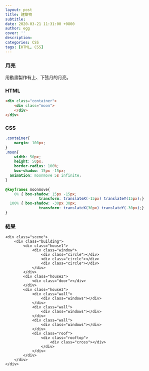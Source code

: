 ```yaml
---
layout: post
title: 建築物
subtitle:
date: 2020-03-21 11:31:00 +0800
author: egg
cover: ''
description:
categories: CSS
tags: [HTML, CSS] 
---
```


### 月亮
用動畫製作有上、下弦月的月亮。




### HTML

```HTML
<div class="container">
	<div class="moon">
	</div>
</div>
```


### CSS
```CSS
.container{
	margin: 100px;
}
.moon{
	width: 50px;
	height: 50px;
	border-radius: 100%;
	box-shadow: 15px -15px;
  animation: moonmove 5s infinite;
}
		
@keyframes moonmove{
    0% { box-shadow: 15px -15px; 
			   transform: translateX(-15px) translateY(15px);}
  100% { box-shadow: -30px 30px; 
			   transform: translateX(30px) translateY(-30px);}
}
```


### 結果

<style type="text/css">
	.scene{
		width: 700px;
		height: 500px;
		border-radius: 15px;
		overflow: hidden;
		position: relative;
		z-index: -5;
		background: linear-gradient(#1D2B49, #1A45A0, #91cdff, #fff);
		background-size: 100% 300%;
		box-shadow: 0px 0px 30px rgba(0, 0, 0, 0.3);
	}
	.building{
		/*margin: 100px;*/
		position: absolute;
		right: 0;
		bottom: 0;
		transform: scale(0.95);
	}
	[class^="house"] {
		position: absolute;
		bottom: 0;
		right: 0;
	}	
	.house1{
		position: absolute;
		width: 180px;
		height: 200px;	
		bottom: 0;
		right: 0;
		background-color: #fafaf5;
		box-shadow: inset -50px 0px #e3e2cf;	
	}
	.window{
		/*position: absolute;*/
		width: 40px;
		height: 100px;
		border-radius: 20px;
		display: flex;
		flex-direction: column;
		justify-content:space-around;
		align-items: center;
		margin-top: 40px;
		margin-left: 70px;
		background-color: #e3e2cf;
		box-shadow: inset 8px 5px #bebdaf;
		}
	.circle{
		width: 20px;
		height: 20px;
		border-radius: 50%;
		background-color: #534d4d;
		margin: 4px;
		margin-left: 10px;
	}

	.house2{
		position: absolute;
		width: 240px;
		height: 170px;
		bottom: 0;
		right: 130px;
		background-color: #fafaf5;
		box-shadow: inset 0px 15px #8dc9fc, inset -72px 0px #e3e2cf;
	}
	.door{
		width: 40px;
		height: 80px;
		border-radius: 20px 20px 0 0;
		position: absolute;
		bottom: 0;
		left: 45px;
		background-color: #2c2f36;
		box-shadow: inset 10px 2px #7cb1ff;
	}
	.house3{
		width: 320px;
		height: 300px;
		position: absolute;
		display: flex;
		justify-content: center;
		align-items: center;
		bottom: 0px;
		right: 0px;
		background-color: #fafaf5;
		z-index: -3;
	}
	.house3 .wall{
		flex: 1;
		height: 100%;
		display: flex;
		justify-content: center;
		align-items: flex-start;	
		/*bottom: 0;
		right: 0;*/
	}
	.house3 .wall:before{
		content:'';
		display: block;
		width: 105%;
		height: 20px;
		position: absolute;
		top: -20px;
		left: 50%;
		transform: translateX(-50%);
		background-color: inherit;
		box-shadow: 0px 0px 10px rgba(0,0,0,.1);
	}
	.windows{
		width: 24px;
		height: 50px;
		border-radius: 12px 12px 0 0;
		margin-top: 30px;
		background-color: #2C2F36;
	}
		
	.wall:nth-child(1){
		background-color: #fafaf5;
		flex: 10;
	}
	.wall:nth-child(1) .windows{
		box-shadow: inset 8px 2px #7cb1ff;
	}
	.wall:nth-child(1):before{
		z-index: 1;		
	}
	.wall:nth-child(2){
		background-color: #e3e2cf;
		flex: 14;
	}
	.wall:nth-child(2) .windows{
		box-shadow: inset 0px 2px #7cb1ff;
	}
	.wall:nth-child(2):before{
		z-index: 2;
	}
	.wall:nth-child(3){
		background-color: #bebdaf;
		flex: 10;
	}
	.wall:nth-child(3) .windows{
		box-shadow: inset -8px 2px #7cb1ff;
	}
	.wall:nth-child(3):before{
		z-index: 1;			
	}
	.roof{
		width: 300px;
		height: 150px;
		border-radius: 150px 150px 0 0;
		position: absolute;
		top: -170px;
		right: 5px;
		background-image: linear-gradient(150deg, #6fc5ff, #0058ff);
	}
	.rooftop{
		width: 28px;
		height: 14px;
		border-radius: 14px 14px 0 0;
		position: absolute;
		left: 50%;
		top: -14px;
		transform: translateX(-50%);
		background-color: #fff;
	}
	.cross{
		width: 4px;
		height: 30px;
		position: absolute;
		left: 50%;
		transform: translateX(-50%);
		bottom: 10px;
		background-color: #fff;
	}
	.roof .cross:before{
		content: '';
		display: block;
		width: 20px;
		height: 4px;
		position: absolute;
		bottom: 15px;
		left: 50%;
		transform: translateX(-50%);
		background-color: #fff;
	}
</style>
	
	<div class="scene">
		<div class="building">
			<div class="house1">
				<div class="window">
					<div class="circle"></div>
					<div class="circle"></div>
					<div class="circle"></div>
				</div>
			</div>
			<div class="house2">
				<div class="door"></div>
			</div>
			<div class="house3">
				<div class="wall">
					<div class="windows"></div>
				</div>
				<div class="wall">
					<div class="windows"></div>
				</div>
				<div class="wall">
					<div class="windows"></div>
				</div>
				<div class="roof">
					<div class="rooftop">
						<div class="cross"></div>
					</div>
				</div>
			</div>
		</div>
	</div>
